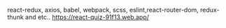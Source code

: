 react-redux, axios, babel, webpack, scss, eslint,react-router-dom, redux-thunk and etc..
https://react-quiz-91f13.web.app/
